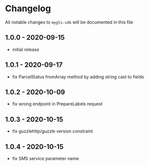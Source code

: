 # Changelog

All notable changes to `mygls-sdk` will be documented in this file

## 1.0.0 - 2020-09-15

- initial release

## 1.0.1 - 2020-09-17

- fix ParcelStatus fromArray method by adding string cast to fields

## 1.0.2 - 2020-10-09

- fix wrong endpoint in PrepareLabels request

## 1.0.3 - 2020-10-15

- fix guzzlehttp/guzzle version constraint

## 1.0.4 - 2020-10-15

- fix SMS service parameter name
